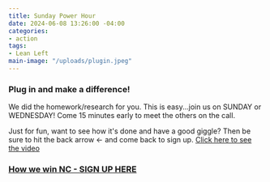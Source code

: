```yaml
---
title: Sunday Power Hour
date: 2024-06-08 13:26:00 -04:00
categories:
- action
tags:
- Lean Left
main-image: "/uploads/plugin.jpeg"
---
```



### Plug in and make a difference!

We did the homework/research for you. This is easy...join us on SUNDAY or WEDNESDAY! Come 15 minutes early to meet the others on the call.

Just for fun, want to see how it's done and have a good giggle? Then be sure to hit the back arrow <- and come back to sign up. 
[Click here to see the video](https://www.youtube.com/watch?v=GKsgYZ6DW-s) 


### [How we win NC - SIGN UP HERE](https://www.mobilize.us/leanleftvt/event/599787/)

